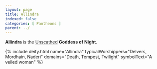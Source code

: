 ```yaml
---
layout: page
title: Allindra
indexed: false
categories: [ Pantheons ]
parent: ../
---
```

**Allindra** is the [Unscathed](../the_unscathed.html) **Goddess of Night**. 

{% include deity.html name="Allindra"
typicalWorshippers="Delvers, Mordhain, Naderi"
domains="Death, Tempest, Twilight"
symbolText="A veiled woman"
%}

